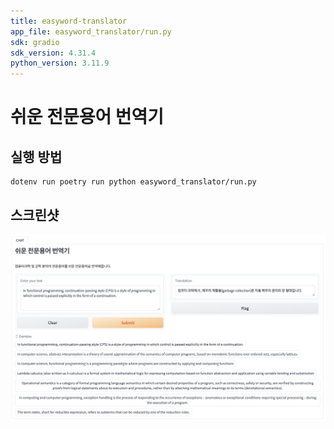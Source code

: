 ```yaml
---
title: easyword-translator
app_file: easyword_translator/run.py
sdk: gradio
sdk_version: 4.31.4
python_version: 3.11.9
---
```


# 쉬운 전문용어 번역기

## 실행 방법

```sh
dotenv run poetry run python easyword_translator/run.py
```

## 스크린샷

![screenshot](./screenshot.png)

